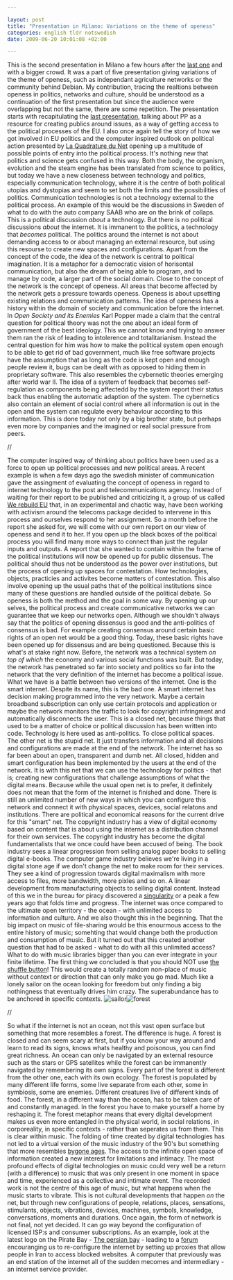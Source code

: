 ```yaml
--- 

layout: post
title: "Presentation in Milano: Variations on the theme of openess" 
categories: english tldr notswedish
date: 2009-06-20 10:01:08 +02:00 

---
```


This is the second presentation in Milano a few hours after the [last one](http://www.blay.se/2009-06-19-presentation-in-milano-on-the-pirate-party-and-internet-swarms.html) and with a bigger crowd. It was a part of five presentation giving variations of the theme of openess, such as independant agriculture networks or the community behind Debian. My contribution, tracing the realtions between openess in politics, networks and culture, should be understood as a continuation of the first presentation but since the audience were overlapping but not the same, there are some repetition. The presentation starts with recapitulating the [last presentation](http://www.blay.se/2009-06-19-presentation-in-milano-on-the-pirate-party-and-internet-swarms.html), talking about PP as a resource for creating publics around issues, as a way of getting access to the political processes of the EU. I also once again tell the story of how we got involved in EU politics and the computer inspired outlook on political action presented by [La Quadrature du Net](http://www.laquadrature.net/) opening up a multitude of possible points of entry into the political process. It's nothing new that politics and science gets confused in this way. Both the body, the organism, evolution and the steam engine has been translated from science to politics, but today we have a new closeness between technology and politics, especially communication technology, where it is the centre of both political utopias and dystopias and seem to set both the limits and the possibilities of politics. Communication technologies is not a technology external to the political process. An example of this would be the discussions in Sweden of what to do with the auto company SAAB who are on the brink of collaps. This is a political discussion *about* a technology. But there is no political discussions *about* the internet. It is immanent to the politics, a technology that *becomes* political. The politics around the internet is not about demanding access to or about managing an external resource, but using this resourse to create new spaces and configurations. Apart from the concept of the code, the idea of the network is central to political imagination. It is a metaphor for a democratic vision of horisontal communication, but also the dream of being able to program, and to manage by code, a larger part of the social domain. Close to the concept of the network is the concept of openess. All areas that become affected by the network gets a pressure towards openess. Openess is about upsetting existing relations and communication patterns. The idea of openess has a history within the domain of society and communication before the internet. In *Open Society and its Enemies* Karl Popper made a claim that the central question for political theory was not the one about an ideal form of government of the best ideology. This we cannot know and trying to answer them ran the risk of leading to intolerence and totalitarianism. Instead the central question for him was how to make the political system open enough to be able to get rid of bad government, much like free software projects have the assumption that as long as the code is kept open and enough people review it, bugs can be dealt with as opposed to hiding them in proprietary software. This also resembles the cybernetic theories emerging after world war II. The idea of a system of feedback that becomes self-regulation as components being affectedd by the system report their status back thus enabling the automatic adaption of the system. The cybernetics also contain an element of social control where all information is out in the open and the system can regulate every behaviour according to this information. This is done today not only by a big brother state, but perhaps even more by companies and the imagined or real social pressure from peers. 

//

The computer inspired way of thinking about politics have been used as a force to open up political processes and new political areas. A recent example is when a few days ago the swedish minister of communication gave the assingment of evaluating the concept of openess in regard to internet technology to the post and telecommunications agency. Instead of waiting for their report to be published and criticizing it, a group of us called [We rebuild EU](http://werebuild.eu/) that, in an experimental and chaotic way, have been working with activism around the telecoms package decided to intervene in this process and ourselves respond to her assignment. So a month before the report she asked for, we will come with our own report on our view of openess and send it to her. If you open up the black boxes of the political process you will find many more ways to connect than just the regular inputs and outputs. A report that she wanted to contain within the frame of the political institutions will now be opened up for public dissensus. The political should thus not be understood as the power over institutions, but the process of opening up spaces for contestation. How technologies, objects, practicies and activites become matters of contestation. This also involve opening up the usual paths that of the political institutions since many of these questions are handled outside of the political debate. So openess is both the method and the goal in some way. By opening up our selves, the political process and create communicative networks we can guarantee that we keep our networks open. Although we shouldn't always say that the politics of opening dissensus is good and the anti-politics of consensus is bad. For example creating consensus around certain basic rights of an open net would be a good thing. Today, these basic rights have been opened up for dissensus and are being questioned. Because this is what's at stake right now. Before, the network was a technical system *on top of which* the economy and various social functions was built. But today, the network has penetrated so far into society and politics so far into the network that the very definition of the internet has become a political issue. What we have is a battle between two versions of the internet. One is the smart internet. Despite its name, this is the bad one. A smart internet has decision making programmed into the very network. Maybe a certain broadband subscription can only use certain protocols and application or maybe the network monitors the traffic to look for copyright infringment and automatically disconnects the user. This is a closed net, because things that used to be a matter of choice or political discussion has been written into code. Technology is here used as anti-politics. To close political spaces. The other net is the stupid net. It just transfers information and all decisions and configurations are made at the end of the network. The internet has so far been about an open, transparent and dumb net. All closed, hidden and smart configuration has been implemented by the users at the end of the network. It is with this net that we can use the technology for politics - that is; creating new configurations that challenge assumptions of what the digital means. Because while the usual open net is to prefer, it definitely does not mean that the form of the internet is finished and done. There is still an unlimited number of new ways in which you can configure this network and connect it with physical spaces, devices, social relatons and institutions. There are political and economical reasons for the current drive for this "smart" net. The copyright industry has a view of digital economy based on content that is about using the internet as a distribution channel for their own services. The copyright industry has become the digital fundamentalists that we once could have been accused of being. The book industry sees a linear progression from selling analog paper books to selling digital e-books. The computer game industry believes we're living in a digital stone age if we don't change the net to make room for their services. They see a kind of progression towards digital maximalism with more access to files, more bandwidth, more pixles and so on. A linear development from manufacturing objects to selling digital content. Instead of this we in the bureau for piracy discovered a [singularity](http://www.piratbyran.org/walpurgis) or a peak a few years ago that folds time and progress. The internet was once compared to the ultimate open territory - the ocean - with unlimited access to information and culture. And we also thought this in the beginning. That the big impact on music of file-sharing would be this enourmous access to the entire history of music; somehting that would change both the production and consumption of music. But it turned out that this created another question that had to be asked - what to do with all this unlimited access? What to do with music libraries bigger than you can ever integrate in your finite lifetime. The first thing we concluded is that you should NOT use [the shuffle button](http://www.blay.se/2009-01-30-transmediale-shuffle-terror.html)! This would create a totally random non-place of music without context or direction that can only make you go mad. Much like a lonely sailor on the ocean looking for freedom but only finding a big nothingness that eventually drives him crazy. The superabundance has to be anchored in specific contexts. ![](images/bild-6.png "sailor")![](images/bild-7.png "forest") 

//

So what if the internet is not an ocean, not this vast open surface but something that more resembles a forest. The difference is huge. A forest is closed and can seem scary at first, but if you know your way around and learn to read its signs, knows whats healthy and poisonous, you can find great richness. An ocean can only be navigated by an external resource such as the stars or GPS satellites while the forest can be immanently navigated by remembering its own signs. Every part of the forest is different from the other one, each with its own ecology. The forest is populated by many different life forms, some live separate from each other, some in symbiosis, some are enemies. Different creatures live of different kinds of food. The forest, in a different way than the ocean, has to be taken care of and constantly managed. In the forest you have to make yourself a home by reshaping it. The forest metaphor means that every digital development makes us even more entangled in the physical world, in social relations, in corporeality, in specific contexts - rather than seperates us from them. This is clear within music. The folding of time created by digital technologies has not led to a virtual version of the music industry of the 90's but something that more resembles [bygone ages](http://copyriot.se/2009/06/02/en-metod-for-att-definiera-musiken-i-det-postdigitala/). The access to the infinite open space of information created a new interest for limitations and intimacy. The most profound effects of digital technologies on music could very well be a return (with a difference) to music that was only present in one moment in space and time, experienced as a collective and intimate event. The recorded work is not the centre of this age of music, but what happens when the music starts to vibrate. This is not cultural developments that happen *on* the net, but through new configurations of people, relations, places, sensations, stimulants, objects, vibrations, devices, machines, symbols, knowledge, conversations, moments and durations. Once again, the form of network is not final, not yet decided. It can go way beyond the configuration of licensed ISP:s and consumer subscriptions. As an example, look at the latest logo on the Pirate Bay - [The persian bay](http://www.google.com/search?q=the+persian+bay) - leading to a [forum](http://iran.whyweprotest.net/) encouranging us to re-configure the internet by setting up proxies that allow people in Iran to access blocked websites. A computer that previously was an end station of the internet all of the sudden mecomes and intermediary - an internet service provider. 